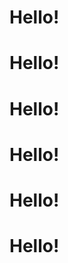 <stellar-slides id="example-slides">
  <stellar-slide>
    <stellar-card>
      <copy-wrap>
        <h1 class="flex white items-center"><stellar-asset name="rocket" class="db mr4 mt1"></stellar-asset>Hello!</h1>
      </copy-wrap>
    <stellar-starscape></stellar-starscape>
    </stellar-card>
  </stellar-slide>
  <stellar-slide>
    <stellar-card>
      <copy-wrap>
        <h1 class="flex white items-center"><stellar-avatar name="William M. Riley" shape="star" class="db mr4 mt1"></stellar-avatar>Hello!</h1>
      </copy-wrap>
    <stellar-starscape></stellar-starscape>
    </stellar-card>
  </stellar-slide>
  <stellar-slide>
    <stellar-card>
      <copy-wrap>
        <h1 class="flex white items-center"><stellar-asset name="rocket" class="db mr4 mt1"></stellar-asset>Hello!</h1>
      </copy-wrap>
    <stellar-starscape></stellar-starscape>
    </stellar-card>
  </stellar-slide>
  <stellar-slide>
    <stellar-card>
      <copy-wrap>
        <h1 class="flex white items-center"><stellar-asset name="rocket" class="db mr4 mt1"></stellar-asset>Hello!</h1>
      </copy-wrap>
    <stellar-starscape></stellar-starscape>
    </stellar-card>
  </stellar-slide>
  <stellar-slide>
    <stellar-card>
      <copy-wrap>
        <h1 class="flex white items-center"><stellar-asset name="rocket" class="db mr4 mt1"></stellar-asset>Hello!</h1>
      </copy-wrap>
    <stellar-starscape></stellar-starscape>
    </stellar-card>
  </stellar-slide>
  <stellar-slide>
    <stellar-card>
      <copy-wrap>
        <h1 class="flex white items-center"><stellar-asset name="rocket" class="db mr4 mt1"></stellar-asset>Hello!</h1>
      </copy-wrap>
    <stellar-starscape></stellar-starscape>
    </stellar-card>
  </stellar-slide>
</stellar-slides>
